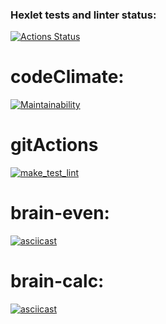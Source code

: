 ### Hexlet tests and linter status:
[![Actions Status](https://github.com/IvanArzamastsev/backend-project-lvl1/workflows/hexlet-check/badge.svg)](https://github.com/IvanArzamastsev/backend-project-lvl1/actions)
# codeClimate:
[![Maintainability](https://api.codeclimate.com/v1/badges/b09b7aa7f9c73533af9f/maintainability)](https://codeclimate.com/github/IvanArzamastsev/backend-project-lvl1/maintainability)
# gitActions
[![make_test_lint](https://github.com/IvanArzamastsev/backend-project-lvl1/actions/workflows/make_test_lint.yml/badge.svg)](https://github.com/IvanArzamastsev/backend-project-lvl1/actions/workflows/make_test_lint.yml)
# brain-even:
[![asciicast](https://asciinema.org/a/NRyMW3NSvj2mUF16ceH8bg7uc.svg)](https://asciinema.org/a/NRyMW3NSvj2mUF16ceH8bg7uc)
# brain-calc:
[![asciicast](https://asciinema.org/a/9domnAMHdiE7VXPhVtNLA7l4t.svg)](https://asciinema.org/a/9domnAMHdiE7VXPhVtNLA7l4t)
